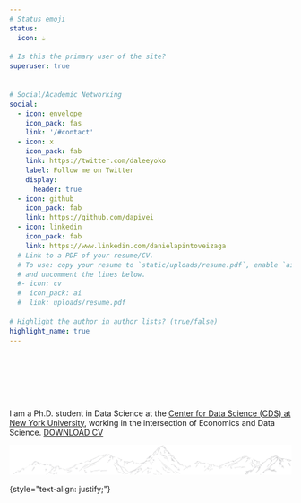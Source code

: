 ```yaml
---
# Status emoji
status:
  icon: ☕️

# Is this the primary user of the site?
superuser: true


# Social/Academic Networking
social:
  - icon: envelope
    icon_pack: fas
    link: '/#contact'
  - icon: x
    icon_pack: fab
    link: https://twitter.com/daleeyoko
    label: Follow me on Twitter
    display:
      header: true
  - icon: github
    icon_pack: fab
    link: https://github.com/dapivei
  - icon: linkedin
    icon_pack: fab
    link: https://www.linkedin.com/danielapintoveizaga
  # Link to a PDF of your resume/CV.
  # To use: copy your resume to `static/uploads/resume.pdf`, enable `ai` icons in `params.yaml`,
  # and uncomment the lines below.
  #- icon: cv
  #  icon_pack: ai
  #  link: uploads/resume.pdf

# Highlight the author in author lists? (true/false)
highlight_name: true
---
```


<br>
<br>
<br>
<br>
<br>


I am a Ph.D. student in Data Science at the [Center for Data Science (CDS) at New York University](https://cds.nyu.edu/), working in the intersection of Economics and Data Science.
<a class="btn btn-outline-primary btn-page-header" href="/static/uploads/resume.pdf" target="_blank" rel="noopener">DOWNLOAD CV</a>


<div>
  <a class="background-img" href="#img1"><img id="img1" src="images/mountains.jpg" /></a>
</div>
  

{style="text-align: justify;"}

